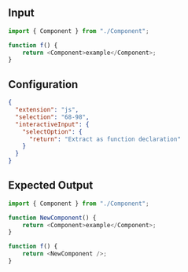 
## Input
```javascript input
import { Component } from "./Component";

function f() {
    return <Component>example</Component>;
}
```

## Configuration
```json configuration
{
  "extension": "js",
  "selection": "68-98",
  "interactiveInput": {
    "selectOption": {
      "return": "Extract as function declaration"
    }
  }
}
```

## Expected Output
```javascript expected output
import { Component } from "./Component";

function NewComponent() {
    return <Component>example</Component>;
}

function f() {
    return <NewComponent />;
}
```
